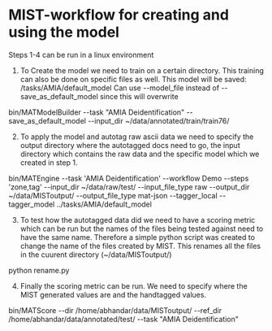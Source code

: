 # MIST-workflow for creating and using the model 

Steps 1-4 can be run in a linux environment 

1. To Create the model we need to train on a certain directory. This training can also be done on specific files as well. This model will be saved: /tasks/AMIA/default_model
Can use --model_file <file> instead of --save_as_default_model since this will overwrite
  
  bin/MATModelBuilder --task "AMIA Deidentification" --save_as_default_model --input_dir ~/data/annotated/train/train76/

2. To apply the model and autotag raw ascii data we need to specify the output directory where the autotagged docs need to go, the input directory which contains the raw data and the specific model which we created in step 1.

  bin/MATEngine --task 'AMIA Deidentification' --workflow Demo --steps 'zone,tag' --input_dir ~/data/raw/test/ --input_file_type raw --output_dir ~/data/MISToutput/ --output_file_type mat-json --tagger_local --tagger_model ../tasks/AMIA/default_model
 
3. To test how the autotagged data did we need to have a scoring metric which can be run but the names of the files being tested against need to have the same name. Therefore a simple python script was created to change the name of the files created by MIST. This renames all the files in the cuurent directory (~/data/MISToutput/)

  python rename.py
 
4. Finally the scoring metric can be run. We need to specify where the MIST generated values are and the handtagged values. 

  bin/MATScore --dir /home/abhandar/data/MISToutput/ --ref_dir /home/abhandar/data/annotated/test/ --task "AMIA Deidentification"
